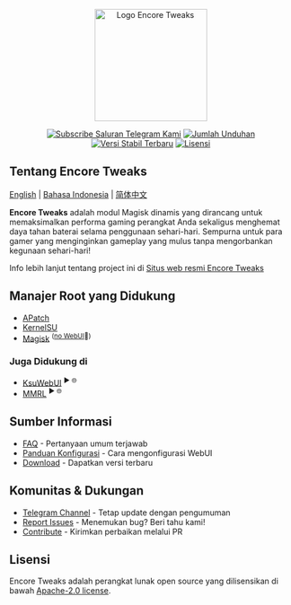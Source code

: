 <p align="center"><a href="https://encore.rem01gaming.dev" target="_blank"><img src="https://encore.rem01gaming.dev/logo.webp" width="200" alt="Logo Encore Tweaks"></a></p>

<p align="center">
<a href="https://t.me/rem01schannel"><img src="https://img.shields.io/badge/Follow-Telegram-white.svg?style=for-the-badge&logo=telegram&logoColor=white&labelColor=222" alt="Subscribe Saluran Telegram Kami"></a>
<a href="https://encore.rem01gaming.dev/download"><img src="https://img.shields.io/github/downloads/rem01gaming/encore/total?style=for-the-badge&logoColor=white&labelColor=222" alt="Jumlah Unduhan"></a>
<a href="https://github.com/Rem01Gaming/encore/releases"><img src="https://img.shields.io/github/v/release/rem01gaming/encore?label=Release&style=for-the-badge&logo=github&logoColor=white&labelColor=222" alt="Versi Stabil Terbaru"></a>
<a href="https://encore.rem01gaming.dev"><img src="https://img.shields.io/badge/Apache-white?style=for-the-badge&logo=andela&logoColor=white&label=License&labelColor=222" alt="Lisensi"></a>
</p>

## Tentang Encore Tweaks
[English](/README.md) | [Bahasa Indonesia](/docs/README_id-ID.md) | [简体中文](/docs/README_zh-CN.md)

**Encore Tweaks** adalah modul Magisk dinamis yang dirancang untuk memaksimalkan performa gaming perangkat Anda sekaligus menghemat daya tahan baterai selama penggunaan sehari-hari. Sempurna untuk para gamer yang menginginkan gameplay yang mulus tanpa mengorbankan kegunaan sehari-hari!

Info lebih lanjut tentang project ini di [Situs web resmi Encore Tweaks](https://encore.rem01gaming.dev/)

## Manajer Root yang Didukung

- [APatch](https://github.com/bmax121/APatch)
- [KernelSU](https://github.com/tiann/KernelSU)
- [Magisk](https://github.com/topjohnwu/Magisk)  <sup>([no WebUI](https://github.com/topjohnwu/Magisk/issues/8609#event-15568590949)👀)</sup>

### Juga Didukung di

- [KsuWebUI](https://github.com/5ec1cff/KsuWebUIStandalone)   <sup>▶ 🌐</sup>
- [MMRL](https://github.com/DerGoogler/MMRL)   <sup>▶ 🌐</sup>

## Sumber Informasi

- [FAQ](https://encore.rem01gaming.dev/guide/faq.html) - Pertanyaan umum terjawab
- [Panduan Konfigurasi](https://encore.rem01gaming.dev/guide/webui-and-configuration.html) - Cara mengonfigurasi WebUI
- [Download](https://encore.rem01gaming.dev/download) - Dapatkan versi terbaru

## Komunitas & Dukungan

- [Telegram Channel](https://t.me/rem01schannel) - Tetap update dengan pengumuman
- [Report Issues](https://github.com/rem01gaming/encore/issues) - Menemukan bug? Beri tahu kami!
- [Contribute](https://github.com/rem01gaming/encore/pulls) - Kirimkan perbaikan melalui PR

## Lisensi

Encore Tweaks adalah perangkat lunak open source yang dilisensikan di bawah [Apache-2.0 license](https://www.apache.org/licenses/LICENSE-2.0).
